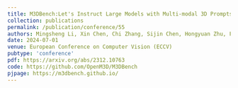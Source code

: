 ```yaml
---
title: M3DBench:Let's Instruct Large Models with Multi-modal 3D Prompts
collection: publications
permalink: /publication/conference/55
authors: Mingsheng Li, Xin Chen, Chi Zhang, Sijin Chen, Hongyuan Zhu, Fukun Yin, Gang Yu, <b>Tao Chen</b>
date: 2024-07-01
venue: European Conference on Computer Vision (ECCV)
pubtype: 'conference'
pdf: https://arxiv.org/abs/2312.10763
code: https://github.com/OpenM3D/M3DBench
pjpage: https://m3dbench.github.io/
---
```


<!-- paperurl: 'http://academicpages.github.io/files/paper1.pdf'
citation: 'Your Name, You. (2009). &quot;Paper Title Number 1.&quot; <i>Journal 1</i>. 1(1).' -->
<!-- [Download paper here](http://academicpages.github.io/files/paper1.pdf) -->
